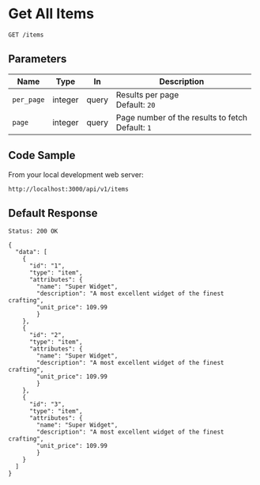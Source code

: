 # Get All Items

```
GET /items
```

## Parameters

Name       | Type    | In    | Description
-----------|---------|-------|--------------
`per_page` | integer | query | Results per page<br>Default: `20`
`page`     | integer | query | Page number of the results to fetch<br>Default: `1`


## Code Sample

From your local development web server:

```
http://localhost:3000/api/v1/items
```


## Default Response

```
Status: 200 OK
```

```
{
  "data": [
    {
      "id": "1",
      "type": "item",
      "attributes": {
        "name": "Super Widget",
        "description": "A most excellent widget of the finest crafting",
        "unit_price": 109.99
        }
    },
    {
      "id": "2",
      "type": "item",
      "attributes": {
        "name": "Super Widget",
        "description": "A most excellent widget of the finest crafting",
        "unit_price": 109.99
        }
    },
    {
      "id": "3",
      "type": "item",
      "attributes": {
        "name": "Super Widget",
        "description": "A most excellent widget of the finest crafting",
        "unit_price": 109.99
        }
    }
  ]
}
```
